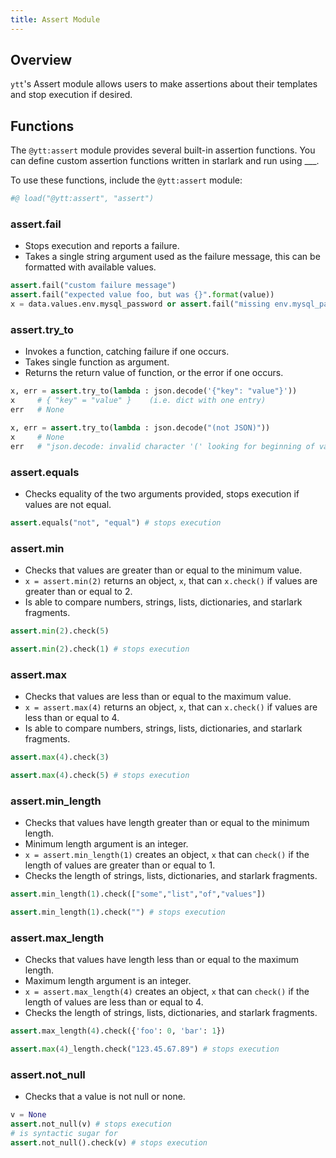 ```yaml
---
title: Assert Module
---
```


## Overview

`ytt`'s Assert module allows users to make assertions about their templates and stop execution if desired. 

## Functions

The `@ytt:assert` module provides several built-in assertion functions. 
You can define custom assertion functions written in starlark and run using ___. 

To use these functions, include the `@ytt:assert` module:

```python
#@ load("@ytt:assert", "assert")
```


### assert.fail
 - Stops execution and reports a failure.
 - Takes a single string argument used as the failure message, this can be formatted with available values.
```python
assert.fail("custom failure message")
assert.fail("expected value foo, but was {}".format(value))
x = data.values.env.mysql_password or assert.fail("missing env.mysql_password")
```

### assert.try_to
 - Invokes a function, catching failure if one occurs.
 - Takes single function as argument.
 - Returns the return value of function, or the error if one occurs.
```python
x, err = assert.try_to(lambda : json.decode('{"key": "value"}'))
x     # { "key" = "value" }    (i.e. dict with one entry)
err   # None

x, err = assert.try_to(lambda : json.decode("(not JSON)"))
x     # None
err   # "json.decode: invalid character '(' looking for beginning of value"
```


### assert.equals
 - Checks equality of the two arguments provided, stops execution if values are not equal.
```python
assert.equals("not", "equal") # stops execution
```

### assert.min
 - Checks that values are greater than or equal to the minimum value.
 - `x = assert.min(2)` returns an object, `x`, that can `x.check()` if values are greater than or equal to 2.
 - Is able to compare numbers, strings, lists, dictionaries, and starlark fragments.
```python
assert.min(2).check(5)

assert.min(2).check(1) # stops execution
```

### assert.max
- Checks that values are less than or equal to the maximum value.
- `x = assert.max(4)` returns an object, `x`, that can `x.check()` if values are less than or equal to 4.
- Is able to compare numbers, strings, lists, dictionaries, and starlark fragments.
```python
assert.max(4).check(3)

assert.max(4).check(5) # stops execution
```

### assert.min_length
 - Checks that values have length greater than or equal to the minimum length.
 - Minimum length argument is an integer. 
 - `x = assert.min_length(1)` creates an object, `x` that can `check()` if the length of values are greater than or equal to 1.
 - Checks the length of strings, lists, dictionaries, and starlark fragments.
```python
assert.min_length(1).check(["some","list","of","values"])

assert.min_length(1).check("") # stops execution
```

### assert.max_length
- Checks that values have length less than or equal to the maximum length.
- Maximum length argument is an integer.
- `x = assert.max_length(4)` creates an object, `x` that can `check()` if the length of values are less than or equal to 4.
- Checks the length of strings, lists, dictionaries, and starlark fragments.
```python
assert.max_length(4).check({'foo': 0, 'bar': 1})

assert.max(4)_length.check("123.45.67.89") # stops execution
```

### assert.not_null
 - Checks that a value is not null or none.
```python
v = None
assert.not_null(v) # stops execution
# is syntactic sugar for
assert.not_null().check(v) # stops execution
```
